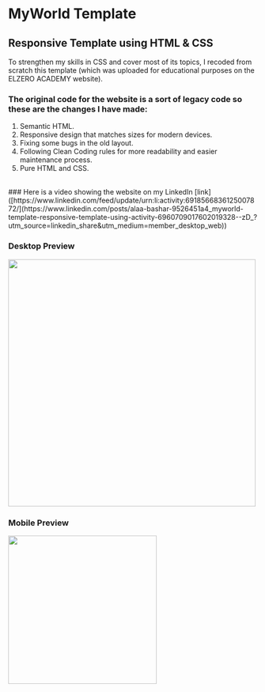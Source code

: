 <h1>MyWorld Template</h1>

<h2>Responsive Template using HTML & CSS</h2>
To strengthen my skills in CSS and cover most of its topics,
I recoded from scratch this template (which was uploaded for educational purposes on the ELZERO ACADEMY website).

<h3>The original code for the website is a sort of legacy code so these are the changes I have made:</h3>
<ol>
  <li>Semantic HTML.</li>
  <li>Responsive design that matches sizes for modern devices.</li>
  <li>Fixing some bugs in the old layout.</li>
  <li>Following Clean Coding rules for more readability and easier maintenance process.</li>
  <li>Pure HTML and CSS.</li>
</ol>
<br/>
### Here is a video showing the website on my LinkedIn [link]([https://www.linkedin.com/feed/update/urn:li:activity:6918566836125007872/](https://www.linkedin.com/posts/alaa-bashar-9526451a4_myworld-template-responsive-template-using-activity-6960709017602019328--zD_?utm_source=linkedin_share&utm_medium=member_desktop_web))
<br/>
<h3>Desktop Preview</h3>
<img src="README assets/desktop-preview.jpeg" width="500"></img>
<h3>Mobile Preview</h3>
<img src="README assets/mobile-preview.jpeg" width="300"></img>
